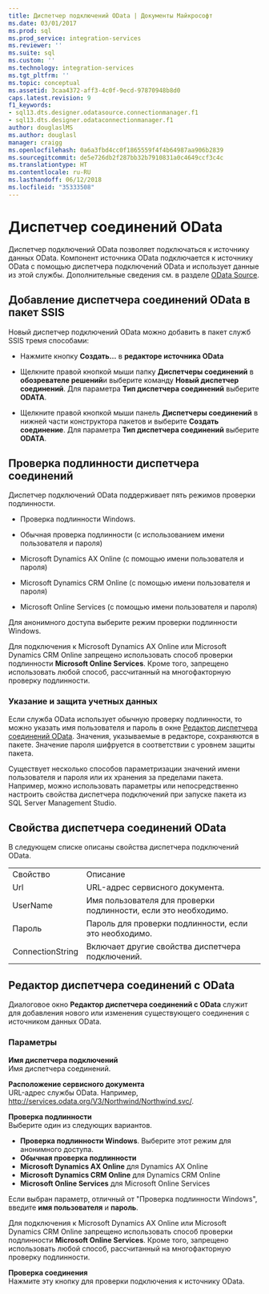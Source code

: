 ```yaml
---
title: Диспетчер подключений OData | Документы Майкрософт
ms.date: 03/01/2017
ms.prod: sql
ms.prod_service: integration-services
ms.reviewer: ''
ms.suite: sql
ms.custom: ''
ms.technology: integration-services
ms.tgt_pltfrm: ''
ms.topic: conceptual
ms.assetid: 3caa4372-aff3-4c0f-9ecd-97870948b8d0
caps.latest.revision: 9
f1_keywords:
- sql13.dts.designer.odatasource.connectionmanager.f1
- sql13.dts.designer.odataconnectionmanager.f1
author: douglaslMS
ms.author: douglasl
manager: craigg
ms.openlocfilehash: 0a6a3fbd4cc0f1865559f4f4b64987aa906b2839
ms.sourcegitcommit: de5e726db2f287bb32b7910831a0c4649ccf3c4c
ms.translationtype: HT
ms.contentlocale: ru-RU
ms.lasthandoff: 06/12/2018
ms.locfileid: "35333508"
---
```

# <a name="odata-connection-manager"></a>Диспетчер соединений OData
 Диспетчер подключений OData позволяет подключаться к источнику данных OData. Компонент источника OData подключается к источнику OData с помощью диспетчера подключений OData и использует данные из этой службы. Дополнительные сведения см. в разделе [OData Source](../../integration-services/data-flow/odata-source.md).  
  
## <a name="adding-an-odata-connection-manager-to-an-ssis-package"></a>Добавление диспетчера соединений OData в пакет SSIS  
 Новый диспетчер подключений OData можно добавить в пакет служб SSIS тремя способами:  
  
-   Нажмите кнопку **Создать…** в **редакторе источника OData**  
  
-   Щелкните правой кнопкой мыши папку **Диспетчеры соединений** в **обозревателе решений**и выберите команду **Новый диспетчер соединений**. Для параметра **Тип диспетчера соединений** выберите **ODATA**.  
  
-   Щелкните правой кнопкой мыши панель **Диспетчеры соединений** в нижней части конструктора пакетов и выберите **Создать соединение**. Для параметра **Тип диспетчера соединений** выберите **ODATA**.  
  
## <a name="connection-manager-authentication"></a>Проверка подлинности диспетчера соединений  
 Диспетчер подключений OData поддерживает пять режимов проверки подлинности.  
  
-   Проверка подлинности Windows.  
  
-   Обычная проверка подлинности (с использованием имени пользователя и пароля)  

-   Microsoft Dynamics AX Online (с помощью имени пользователя и пароля)
  
-   Microsoft Dynamics CRM Online (с помощью имени пользователя и пароля)
  
-   Microsoft Online Services (с помощью имени пользователя и пароля)  
  
Для анонимного доступа выберите режим проверки подлинности Windows.  

Для подключения к Microsoft Dynamics AX Online или Microsoft Dynamics CRM Online запрещено использовать способ проверки подлинности **Microsoft Online Services**. Кроме того, запрещено использовать любой способ, рассчитанный на многофакторную проверку подлинности.
  
### <a name="specifying-and-securing-credentials"></a>Указание и защита учетных данных  
 Если служба OData использует обычную проверку подлинности, то можно указать имя пользователя и пароль в окне [Редактор диспетчера соединений OData](../../integration-services/connection-manager/odata-connection-manager-editor.md). Значения, указываемые в редакторе, сохраняются в пакете. Значение пароля шифруется в соответствии с уровнем защиты пакета.  
  
 Существует несколько способов параметризации значений имени пользователя и пароля или их хранения за пределами пакета. Например, можно использовать параметры или непосредственно настроить свойства диспетчера подключений при запуске пакета из SQL Server Management Studio.  
  
## <a name="odata-connection-manager-properties"></a>Свойства диспетчера соединений OData  
 В следующем списке описаны свойства диспетчера подключений OData.  
  
|||  
|-|-|  
|Свойство|Описание|  
|Url|URL-адрес сервисного документа.|  
|UserName|Имя пользователя для проверки подлинности, если это необходимо.|  
|Пароль|Пароль для проверки подлинности, если это необходимо.|  
|ConnectionString|Включает другие свойства диспетчера подключений.|  
  
## <a name="odata-connection-manager-editor"></a>Редактор диспетчера соединений c OData
  Диалоговое окно **Редактор диспетчера соединений c OData** служит для добавления нового или изменения существующего соединения с источником данных OData.  
  
### <a name="options"></a>Параметры  
 **Имя диспетчера подключений**  
 Имя диспетчера соединений.  
  
 **Расположение сервисного документа**  
 URL-адрес службы OData. Например, http://services.odata.org/V3/Northwind/Northwind.svc/.  
  
 **Проверка подлинности**  
Выберите один из следующих вариантов.
-   **Проверка подлинности Windows**. Выберите этот режим для анонимного доступа.
-   **Обычная проверка подлинности** 
-   **Microsoft Dynamics AX Online** для Dynamics AX Online
-   **Microsoft Dynamics CRM Online** для Dynamics CRM Online
-   **Microsoft Online Services** для Microsoft Online Services

Если выбран параметр, отличный от "Проверка подлинности Windows", введите **имя пользователя** и **пароль**. 

Для подключения к Microsoft Dynamics AX Online или Microsoft Dynamics CRM Online запрещено использовать способ проверки подлинности **Microsoft Online Services**. Кроме того, запрещено использовать любой способ, рассчитанный на многофакторную проверку подлинности.

 **Проверка соединения**  
 Нажмите эту кнопку для проверки подключения к источнику OData.  
